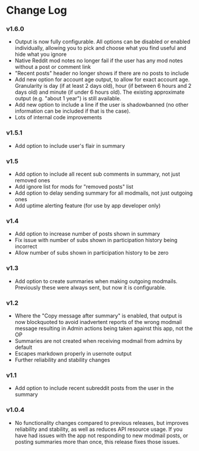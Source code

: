 # Change Log

### v1.6.0

* Output is now fully configurable. All options can be disabled or enabled individually, allowing you to pick and choose what you find useful and hide what you ignore
* Native Reddit mod notes no longer fail if the user has any mod notes without a post or comment link
* "Recent posts" header no longer shows if there are no posts to include
* Add new option for account age output, to allow for exact account age. Granularity is day (if at least 2 days old), hour (if between 6 hours and 2 days old) and minute (if under 6 hours old). The existing approximate output (e.g. "about 1 year") is still available.
* Add new option to include a line if the user is shadowbanned (no other information can be included if that is the case).
* Lots of internal code improvements

### v1.5.1

* Add option to include user's flair in summary

### v1.5

* Add option to include all recent sub comments in summary, not just removed ones
* Add ignore list for mods for "removed posts" list
* Add option to delay sending summary for all modmails, not just outgoing ones
* Add uptime alerting feature (for use by app developer only)

### v1.4

* Add option to increase number of posts shown in summary
* Fix issue with number of subs shown in participation history being incorrect
* Allow number of subs shown in participation history to be zero

### v1.3

* Add option to create summaries when making outgoing modmails. Previously these were always sent, but now it is configurable.

### v1.2

* Where the "Copy message after summary" is enabled, that output is now blockquoted to avoid inadvertent reports of the wrong modmail message resulting in Admin actions being taken against this app, not the OP
* Summaries are not created when receiving modmail from admins by default
* Escapes markdown properly in usernote output
* Further reliability and stability changes

### v1.1

* Add option to include recent subreddit posts from the user in the summary

### v1.0.4

* No functionality changes compared to previous releases, but improves reliability and stability, as well as reduces API resource usage. If you have had issues with the app not responding to new modmail posts, or posting summaries more than once, this release fixes those issues.

